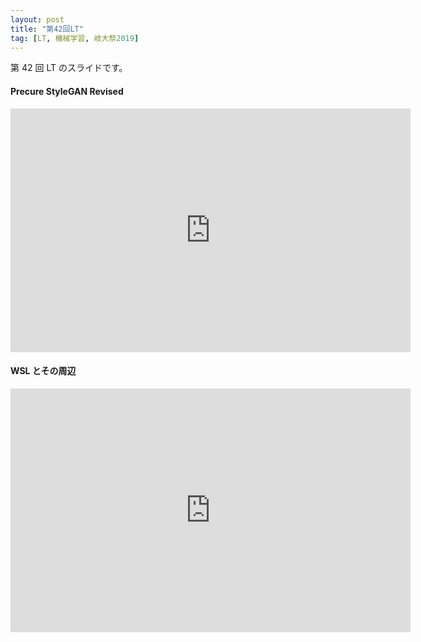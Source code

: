 ```yaml
---
layout: post
title: "第42回LT"
tag: [LT, 機械学習, 岐大祭2019]
---
```


第 42 回 LT のスライドです。

#### Precure StyleGAN Revised

<div class="slide">
  <iframe src="https://docs.google.com/presentation/d/e/2PACX-1vSwwKjOCP1f647W8x-1n1EXlR5OOemPDqNfyEdWBN_SeYTvLfXGGg3We_fJjZVHix2MG4QxmL989cGn/embed?start=false&loop=false&delayms=3000" frameborder="0" width="640" height="390" allowfullscreen="true" mozallowfullscreen="true" webkitallowfullscreen="true"></iframe>
</div>

#### WSL とその周辺

<div class="slide">
  <iframe src="https://docs.google.com/presentation/d/e/2PACX-1vQEBFEyNEIbxCxQP5LXIUfqY78_usHZGugkJj8Ag0UWair3BrKgwpmu6w-dW1EA9FveTxqnJ4pQX0VX/embed?start=false&loop=false&delayms=3000" frameborder="0" width="640" height="390" allowfullscreen="true" mozallowfullscreen="true" webkitallowfullscreen="true"></iframe>
</div>
